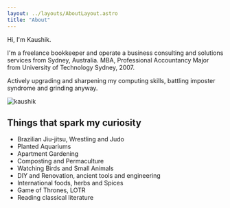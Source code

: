 ```yaml
---
layout: ../layouts/AboutLayout.astro
title: "About"
---
```


Hi, I'm Kaushik.

I'm a freelance bookkeeper and operate a business consulting and solutions services from Sydney, Australia. MBA, Professional Accountancy Major from University of Technology Sydney, 2007.

Actively upgrading and sharpening my computing skills, battling imposter syndrome and grinding anyway.

<div>
  <img src="/assets/kaushik.png" class="sm:w-1/2 mx-auto" alt="kaushik">
</div>

## Things that spark my curiosity

- Brazilian Jiu-jitsu, Wrestling and Judo
- Planted Aquariums
- Apartment Gardening
- Composting and Permaculture
- Watching Birds and Small Animals
- DIY and Renovation, ancient tools and engineering
- International foods, herbs and Spices
- Game of Thrones, LOTR
- Reading classical literature
